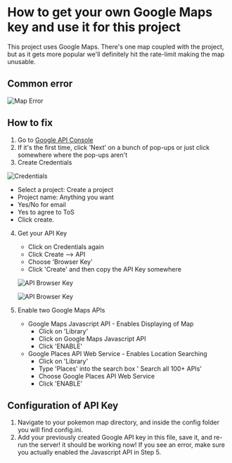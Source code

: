 # How to get your own Google Maps key and use it for this project

This project uses Google Maps. There's one map coupled with the project, but as it gets more popular we'll definitely hit the rate-limit making the map unusable.

## Common error

![Map Error](http://i.imgur.com/EOdAqUo.png)

## How to fix

1. Go to [Google API Console](https://console.developers.google.com/)
2. If it's the first time, click 'Next' on a bunch of pop-ups or just click somewhere where the pop-ups aren't
3. Create Credentials

 ![Credentials](http://i.imgur.com/rTzIfVp.png)
   - Select a project: Create a project
   - Project name: Anything you want
   - Yes/No for email
   - Yes to agree to ToS
   - Click create.

4. Get your API Key
   - Click on Credentials again
   - Click Create --> API
   - Choose 'Browser Key'
   - Click 'Create' and then copy the API Key somewhere

   ![API Browser Key](http://i.imgur.com/csEFWKd.png)

   ![API Browser Key](http://i.imgur.com/6upJVIr.png)

5. Enable two Google Maps APIs
   - Google Maps Javascript API - Enables Displaying of Map
     - Click on 'Library'
     - Click on Google Maps Javascript API
     - Click 'ENABLE'
   - Google Places API Web Service - Enables Location Searching
     - Click on 'Library'
     - Type 'Places' into the search box ' Search all 100+ APIs'
     - Choose Google Places API Web Service
     - Click 'ENABLE'

## Configuration of API Key
1. Navigate to your pokemon map directory, and inside the config folder you will find config.ini.
2. Add your previously created Google API key in this file, save it, and re-run the server! it should be working now! If you see an error, make sure you actually enabled the Javascript API in Step 5.
